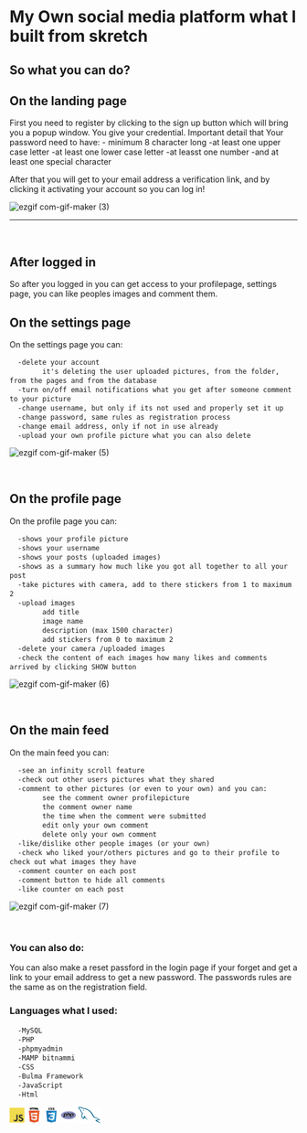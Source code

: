 <h1> My Own social media platform what I built from skretch</h1>

<h2>So what you can do?</h2>

<h2> On the landing page</h2>

First you need to register by clicking to the sign up button which will bring you a popup window.
You give your credential.
Important detail that Your password need to have:
      - minimum 8 character long
      -at least one upper case letter
      -at least one lower case letter
      -at leasst one number
      -and at least one special character
      
 After that you will get to your email address a verification link, and by clicking it activating your account so you can log in!
 
![ezgif com-gif-maker (3)](https://user-images.githubusercontent.com/83179142/177528663-599564f6-a682-4360-9463-652faeedf2a6.gif)
<hr>

<br>
<h2> After logged in</h2>

So after you logged in you can get access to your profilepage, settings page, you can like peoples images and comment them.

<h2>On the settings page</h2>

On the settings page you can:

      -delete your account
            it's deleting the user uploaded pictures, from the folder, from the pages and from the database
      -turn on/off email notifications what you get after someone comment to your picture
      -change username, but only if its not used and properly set it up
      -change password, same rules as registration process
      -change email address, only if not in use already
      -upload your own profile picture what you can also delete
      
![ezgif com-gif-maker (5)](https://user-images.githubusercontent.com/83179142/177532978-5d9b36e5-7ca3-4d47-ad1e-b056b855472c.gif)


<br>
<h2> On the profile page</h2>

On the profile page you can:

      -shows your profile picture
      -shows your username
      -shows your posts (uploaded images)
      -shows as a summary how much like you got all together to all your post
      -take pictures with camera, add to there stickers from 1 to maximum 2
      -upload images
            add title
            image name
            description (max 1500 character)
            add stickers from 0 to maximum 2
      -delete your camera /uploaded images
      -check the content of each images how many likes and comments arrived by clicking SHOW button
      
![ezgif com-gif-maker (6)](https://user-images.githubusercontent.com/83179142/177533552-34058390-7fae-4194-85db-89c1ec0f3faa.gif)


<br>
<h2>On the main feed</h2>

On the main feed you can:

      -see an infinity scroll feature
      -check out other users pictures what they shared
      -comment to other pictures (or even to your own) and you can:
            see the comment owner profilepicture
            the comment owner name
            the time when the comment were submitted
            edit only your own comment
            delete only your own comment
      -like/dislike other people images (or your own)
      -check who liked your/others pictures and go to their profile to check out what images they have
      -comment counter on each post
      -comment button to hide all comments
      -like counter on each post
      
   
![ezgif com-gif-maker (7)](https://user-images.githubusercontent.com/83179142/177535946-c30e6358-9f75-47b5-8844-ae145150f9de.gif)


<br>
<h3> You can also do:</h3>

You can also make a reset passford in the login page if your forget and get a link to your email address to get a new password.
The passwords rules are the same as on the registration field.


<h3>Languages what I used:</h3>

      -MySQL
      -PHP
      -phpmyadmin
      -MAMP bitnammi
      -CSS
      -Bulma Framework
      -JavaScript
      -Html
      
<div align="left">
        <img align="center" alt="javascript" width="26px" src="https://raw.githubusercontent.com/github/explore/80688e429a7d4ef2fca1e82350fe8e3517d3494d/topics/javascript/javascript.png">
        <img align="center" alt="html" width="26px" src="https://raw.githubusercontent.com/github/explore/80688e429a7d4ef2fca1e82350fe8e3517d3494d/topics/html/html.png">
        <img align="center" alt="css" width="26px" src="https://raw.githubusercontent.com/github/explore/80688e429a7d4ef2fca1e82350fe8e3517d3494d/topics/css/css.png">
        <img align="center" alt="php" width="26px" src="https://raw.githubusercontent.com/github/explore/80688e429a7d4ef2fca1e82350fe8e3517d3494d/topics/php/php.png">
        <img align="center" alt="mysql" height="30px" width="40px" src="https://raw.githubusercontent.com/devicons/devicon/master/icons/mysql/mysql-original.svg">
</div>
